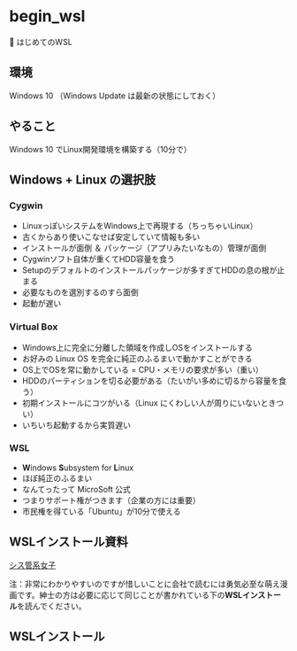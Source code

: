 # begin_wsl
:baby: はじめてのWSL

## 環境
Windows 10 （Windows Update は最新の状態にしておく）

## やること
Windows 10 でLinux開発環境を構築する（10分で）

## Windows + Linux の選択肢
### Cygwin
* LinuxっぽいシステムをWindows上で再現する（ちっちゃいLinux）
* 古くからあり使いこなせば安定していて情報も多い
* インストールが面倒 ＆ パッケージ（アプリみたいなもの）管理が面倒
* Cygwinソフト自体が重くてHDD容量を食う
* Setupのデフォルトのインストールパッケージが多すぎてHDDの息の根が止まる
* 必要なものを選別するのすら面倒
* 起動が遅い

### Virtual Box
* Windows上に完全に分離した領域を作成しOSをインストールする
* お好みの Linux OS を完全に純正のふるまいで動かすことができる
* OS上でOSを常に動かしている = CPU・メモリの要求が多い（重い）
* HDDのパーティションを切る必要がある（たいがい多めに切るから容量を食う）
* 初期インストールにコツがいる（Linux にくわしい人が周りにいないときつい）
* いちいち起動するから実質遅い

### WSL
* **W**indows **S**ubsystem for **L**inux
* ほぼ純正のふるまい
* なんてったって MicroSoft 公式
* つまりサポート権がつきます（企業の方には重要）
* 市民権を得ている「Ubuntu」が10分で使える

## WSLインストール資料
[シス管系女子](http://system-admin-girl.com/comic/begins/sp-wsl/)

注：非常にわかりやすいのですが惜しいことに会社で読むには勇気必至な萌え漫画です。紳士の方は必要に応じて同じことが書かれている下の**WSLインストール**を読んでください。

## WSLインストール


